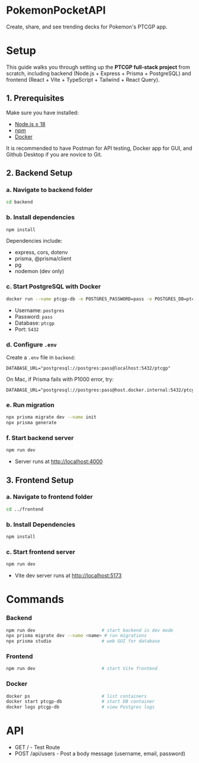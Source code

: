 # PokemonPocketAPI

Create, share, and see trending decks for Pokemon's PTCGP app.

# Setup

This guide walks you through setting up the **PTCGP full-stack project** from scratch, including backend (Node.js + Express + Prisma + PostgreSQL) and frontend (React + Vite + TypeScript + Tailwind + React Query).

## 1. Prerequisites

Make sure you have installed:

- [Node.js ≥ 18](https://nodejs.org/en/download/)
- [npm](https://www.npmjs.com/get-npm)
- [Docker](https://www.docker.com/get-started)

It is recommended to have Postman for API testing, Docker app for GUI, and Github Desktop if you are novice to Git.


## 2. Backend Setup

### a. Navigate to backend folder

```bash
cd backend
```

### b. Install dependencies

```bash
npm install
```

Dependencies include:

- express, cors, dotenv
- prisma, @prisma/client
- pg
- nodemon (dev only)

### c. Start PostgreSQL with Docker

```bash
docker run --name ptcgp-db -e POSTGRES_PASSWORD=pass -e POSTGRES_DB=ptcgp -p 5432:5432 -d postgres
```

- Username: `postgres`  
- Password: `pass`  
- Database: `ptcgp`  
- Port: `5432`

### d. Configure `.env`

Create a `.env` file in `backend`:

```env
DATABASE_URL="postgresql://postgres:pass@localhost:5432/ptcgp"
```

On Mac, if Prisma fails with P1000 error, try:

```env
DATABASE_URL="postgresql://postgres:pass@host.docker.internal:5432/ptcgp"
```

### e. Run migration

```bash
npx prisma migrate dev --name init
npx prisma generate
```

### f. Start backend server

```bash
npm run dev
```

- Server runs at [http://localhost:4000](http://localhost:4000)



## 3. Frontend Setup

### a. Navigate to frontend folder

```bash
cd ../frontend
```

### b. Install Dependencies

```bash
npm install
```

### c. Start frontend server

```bash
npm run dev
```

- Vite dev server runs at [http://localhost:5173](http://localhost:5173)


# Commands

### Backend

```bash
npm run dev                         # start backend in dev mode
npx prisma migrate dev --name <name> # run migrations
npx prisma studio                   # web GUI for database
```

### Frontend

```bash
npm run dev                         # start Vite frontend
```

### Docker

```bash
docker ps                           # list containers
docker start ptcgp-db               # start DB container
docker logs ptcgp-db                # view Postgres logs
```

# API
- GET / - Test Route
- POST /api/users - Post a body message (username, email, password)

